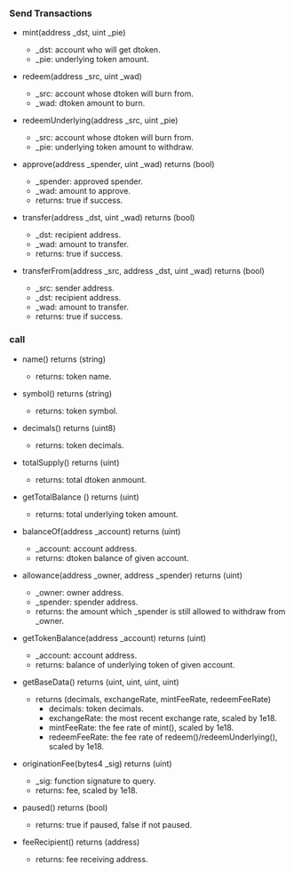 ### Send Transactions

- mint(address \_dst, uint \_pie)

  - \_dst: account who will get dtoken.
  - \_pie: underlying token amount.

- redeem(address \_src, uint \_wad)

  - \_src: account whose dtoken will burn from.
  - \_wad: dtoken amount to burn.

- redeemUnderlying(address \_src, uint \_pie)

  - \_src: account whose dtoken will burn from.
  - \_pie: underlying token amount to withdraw.

- approve(address \_spender, uint \_wad) returns (bool)

  - \_spender: approved spender.
  - \_wad: amount to approve.
  - returns: true if success.

- transfer(address \_dst, uint \_wad) returns (bool)

  - \_dst: recipient address.
  - \_wad: amount to transfer.
  - returns: true if success.

- transferFrom(address \_src, address \_dst, uint \_wad) returns (bool)

  - \_src: sender address.
  - \_dst: recipient address.
  - \_wad: amount to transfer.
  - returns: true if success.

### call

- name() returns (string)

  - returns: token name.

- symbol() returns (string)

  - returns: token symbol.

- decimals() returns (uint8)

  - returns: token decimals.

- totalSupply() returns (uint)

  - returns: total dtoken anmount.

- getTotalBalance () returns (uint)

  - returns: total underlying token amount.

- balanceOf(address \_account) returns (uint)

  - \_account: account address.
  - returns: dtoken balance of given account.

- allowance(address \_owner, address \_spender) returns (uint)

  - \_owner: owner address.
  - \_spender: spender address.
  - returns: the amount which \_spender is still allowed to withdraw from \_owner.

- getTokenBalance(address \_account) returns (uint)

  - \_account: account address.
  - returns: balance of underlying token of given account.

- getBaseData() returns (uint, uint, uint, uint)

  - returns (decimals, exchangeRate, mintFeeRate, redeemFeeRate)
    - decimals: token decimals.
    - exchangeRate: the most recent exchange rate, scaled by 1e18.
    - mintFeeRate: the fee rate of mint(), scaled by 1e18.
    - redeemFeeRate: the fee rate of redeem()/redeemUnderlying(), scaled by 1e18.

- originationFee(bytes4 \_sig) returns (uint)

  - \_sig: function signature to query.
  - returns: fee, scaled by 1e18.

* paused() returns (bool)

  - returns: true if paused, false if not paused.

* feeRecipient() returns (address)

  - returns: fee receiving address.
